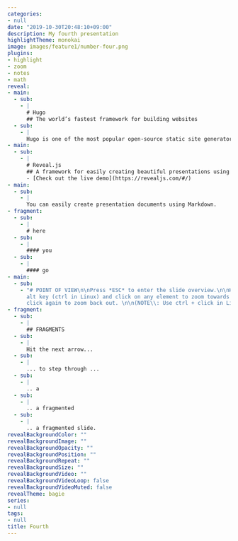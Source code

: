 ```yaml
---
categories:
- null
date: "2019-10-30T20:48:10+09:00"
description: My fourth presentation
highlightTheme: monokai
image: images/feature1/number-four.png
plugins:
- highlight
- zoom
- notes
- math
reveal:
- main:
  - sub:
    - |
      # Hugo
      ## The world’s fastest framework for building websites
  - sub:
    - |
      Hugo is one of the most popular open-source static site generators. With its amazing speed and flexibility, Hugo makes building websites fun again.
- main:
  - sub:
    - |
      # Reveal.js
      ## A framework for easily creating beautiful presentations using HTML.
      - [Check out the live demo](https://revealjs.com/#/)
- main:
  - sub:
    - |
      You can easily create presentation documents using Markdown.
- fragment:
  - sub:
    - |
      # here
  - sub:
    - |
      #### you
  - sub:
    - |
      #### go
- main:
  - sub:
    - "# POINT OF VIEW\n\nPress *ESC* to enter the slide overview.\n\nHold down the
      alt key (ctrl in Linux) and click on any element to zoom towards it using zoom.js.
      click again to zoom back out. \n\n(NOTE\\: Use ctrl + click in Linux)\n"
- fragment:
  - sub:
    - |
      ## FRAGMENTS
  - sub:
    - |
      Hit the next arrow...
  - sub:
    - |
      ... to step through ...
  - sub:
    - |
      .. a
  - sub:
    - |
      .. a fragmented
  - sub:
    - |
      .. a fragmented slide.
revealBackgroundColor: ""
revealBackgroundImage: ""
revealBackgroundOpacity: ""
revealBackgroundPosition: ""
revealBackgroundRepeat: ""
revealBackgroundSize: ""
revealBackgroundVideo: ""
revealBackgroundVideoLoop: false
revealBackgroundVideoMuted: false
revealTheme: bagie
series:
- null
tags:
- null
title: Fourth
---
```

